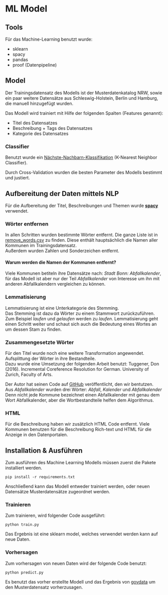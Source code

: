 # ML Model

## Tools
Für das Machine-Learning benutzt wurde:

* sklearn
* spacy
* pandas
* proof (Datenpipeline)

## Model

Der Trainingsdatensatz des Modells ist der Musterdatenkatalog NRW, sowie ein paar weitere Datensätze aus Schleswig-Holstein, Berlin und Hamburg, die manuell hinzugefügt wurden.  

Das Modell wird trainiert mit Hilfe der folgenden Spalten (Features genannt):

* Titel des Datensatzes
* Beschreibung + Tags des Datensatzes
* Kategorie des Datensatzes

### Classifier
Benutzt wurde ein [Nächste-Nachbarn-Klassifikation](https://www.dbs.ifi.lmu.de/Lehre/KDD/WS0304/Skript/kdd-3-klassifikation2.pdf) (K-Nearest Neighbor Classifier).  

Durch Cross-Validation wurden die besten Parameter des Modells bestimmt und justiert.


## Aufbereitung der Daten mittels NLP

Für die Aufbereitung der Titel, Beschreibungen und Themen wurde [__spacy__](https://spacy.io) verwendet.  

### Wörter entfernen

In allen Schritten wurden bestimmte Wörter entfernt. Die ganze Liste ist in [remove_words.csv](/remove_words.csv) zu finden. Diese enthält hauptsächlich die Namen aller Kommunen im Trainingsdatensatz.  
Außerdem wurden Zahlen und Sonderzeichen entfernt.  

#### Warum werden die Namen der Kommunen entfernt?

Viele Kommunen betiteln ihre Datensätze nach: _Stadt Bonn: Abfallkalender_, für das Modell ist aber nur der Teil _Abfallkalender_ von Interesse um ihn mit anderen Abfallkalendern vergleichen zu können.  

### Lemmatisierung

Lemmatisierung ist eine Unterkategorie des Stemming.  
Das Stemming ist dazu da Wörter zu einem Stammwort zurückzuführen. Zum Beispiel _laufen_ und _gelaufen_ werden zu _laufen_.
Lemmatisierung geht einen Schritt weiter und schaut sich auch die Bedeutung eines Wortes an um dessen Stam zu finden.

### Zusammengesetzte Wörter

Für den Titel wurde noch eine weitere Transformation angewendet. Aufsplittung der Wörter in ihre Bestandteile.  
Dazu wurde eine Umsetzung der folgenden Arbeit benutzt:
Tuggener, Don (2016). Incremental Coreference Resolution for German. University of Zurich, Faculty of Arts.

Der Autor hat seinen Code auf [GitHub](https://github.com/dtuggener/CharSplit) veröffentlicht, den wir bentutzen.  
Aus _Abfallkalender_ wurden drei Wörter: _Abfall_, _Kalender_ und _Abfallkalender_  
Denn nicht jede Kommune bezeichnet einen Abfallkalender mit genau dem Wort Abfallkalender, aber die Wortbestandteile helfen dem Algorithmus.  

### HTML

Für die Beschreibung haben wir zusätzlich HTML Code entfernt. Viele Kommunen benutzen für die Beschreibung Rich-text und HTML für die Anzeige in den Datenportalen.  

## Installation & Ausführen

Zum ausführen des Machine Learning Modells müssen zuerst die Pakete installiert werden.

```
pip install -r requirements.txt
```


Anschließend kann das Modell entweder trainiert werden, oder neuen Datensätze Musterdatensätze zugeordnet werden.  

### Trainieren
Zum trainieren, wird folgender Code ausgeführt: 

```
python train.py
```

Das Ergebnis ist eine sklearn model, welches verwendet werden kann auf neue Daten.


### Vorhersagen

Zum vorhersagen von neuen Daten wird der folgende Code benutzt:

```
python predict.py
```

Es benutzt das vorher erstellte Modell und das Ergebnis von [govdata](/govdata) um den Musterdatensatz vorherzusagen.  
